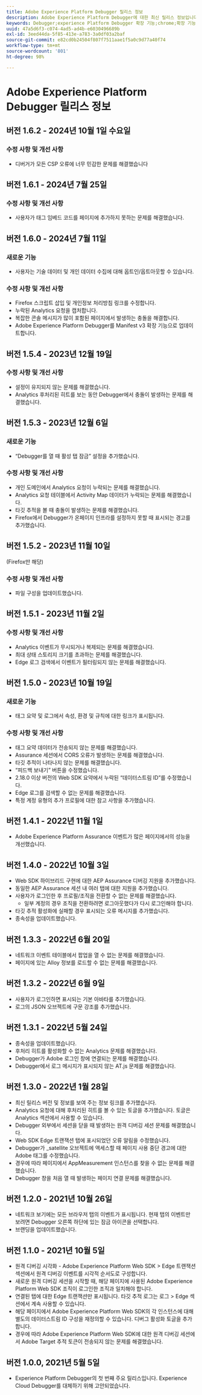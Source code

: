 ```yaml
---
title: Adobe Experience Platform Debugger 릴리스 정보
description: Adobe Experience Platform Debugger에 대한 최신 릴리스 정보입니다.
keywords: Debugger;experience Platform Debugger 확장 기능;chrome;확장 기능;릴리스 정보
uuid: 47a5d6f3-c074-4ad5-ad4b-e6030496689b
exl-id: 3eed44da-5f85-413e-a783-3a0df03a2baf
source-git-commit: e82cd0b24504f807f7511aae1f5a0c9d77a40f74
workflow-type: tm+mt
source-wordcount: '801'
ht-degree: 98%

---
```


# Adobe Experience Platform Debugger 릴리스 정보

## 버전 1.6.2 - 2024년 10월 1일 수요일

### 수정 사항 및 개선 사항

* 디버거가 모든 CSP 오류에 너무 민감한 문제를 해결했습니다

## 버전 1.6.1 - 2024년 7월 25일

### 수정 사항 및 개선 사항

* 사용자가 태그 임베드 코드를 페이지에 추가하지 못하는 문제를 해결했습니다.

## 버전 1.6.0 - 2024년 7월 11일

### 새로운 기능

* 사용자는 기술 데이터 및 개인 데이터 수집에 대해 옵트인/옵트아웃할 수 있습니다.

### 수정 사항 및 개선 사항

* Firefox 스크립트 삽입 및 개인정보 처리방침 링크를 수정합니다.
* 누락된 Analytics 요청을 캡처합니다.
* 복잡한 콘솔 메시지가 많이 포함된 페이지에서 발생하는 충돌을 해결합니다.
* Adobe Experience Platform Debugger를 Manifest v3 확장 기능으로 업데이트합니다.

## 버전 1.5.4 - 2023년 12월 19일

### 수정 사항 및 개선 사항

* 설정이 유지되지 않는 문제를 해결했습니다.
* Analytics 후처리된 히트를 보는 동안 Debugger에서 충돌이 발생하는 문제를 해결했습니다.

## 버전 1.5.3 - 2023년 12월 6일

### 새로운 기능

* “Debugger를 열 때 활성 탭 잠금” 설정을 추가했습니다.

### 수정 사항 및 개선 사항

* 개인 도메인에서 Analytics 요청이 누락되는 문제를 해결했습니다.
* Analytics 요청 테이블에서 Activity Map 데이터가 누락되는 문제를 해결했습니다.
* 타깃 추적을 볼 때 충돌이 발생하는 문제를 해결했습니다.
* Firefox에서 Debugger가 온페이지 인프라를 설정하지 못할 때 표시되는 경고를 추가했습니다.

## 버전 1.5.2 - 2023년 11월 10일

(Firefox만 해당)

### 수정 사항 및 개선 사항

* 파일 구성을 업데이트했습니다.

## 버전 1.5.1 - 2023년 11월 2일

### 수정 사항 및 개선 사항

* Analytics 이벤트가 무시되거나 복제되는 문제를 해결했습니다.
* 최대 상태 스토리지 크기를 초과하는 문제를 해결했습니다.
* Edge 로그 검색에서 이벤트가 필터링되지 않는 문제를 해결했습니다.

## 버전 1.5.0 - 2023년 10월 19일

### 새로운 기능

* 태그 요약 및 로그에서 속성, 환경 및 규칙에 대한 링크가 표시됩니다.

### 수정 사항 및 개선 사항

* 태그 요약 데이터가 전송되지 않는 문제를 해결했습니다.
* Assurance 세션에서 CORS 오류가 발생하는 문제를 해결했습니다.
* 타깃 추적이 나타나지 않는 문제를 해결했습니다.
* “피드백 보내기” 버튼을 수정했습니다.
* 2.18.0 이상 버전의 Web SDK 요약에서 누락된 “데이터스트림 ID”를 수정했습니다.
* Edge 로그를 검색할 수 없는 문제를 해결했습니다.
* 특정 계정 유형의 추가 프로필에 대한 참고 사항을 추가했습니다.

## 버전 1.4.1 - 2022년 11월 1일

* Adobe Experience Platform Assurance 이벤트가 많은 페이지에서의 성능을 개선했습니다.

## 버전 1.4.0 - 2022년 10월 3일

* Web SDK 하이브리드 구현에 대한 AEP Assurance 디버깅 지원을 추가했습니다.
* 동일한 AEP Assurance 세션 내 여러 탭에 대한 지원을 추가했습니다.
* 사용자가 로그인한 후 프로필/조직을 전환할 수 없는 문제를 해결했습니다.
   * 일부 계정의 경우 조직을 전환하려면 로그아웃했다가 다시 로그인해야 합니다.
* 타깃 추적 활성화에 실패할 경우 표시되는 오류 메시지를 추가했습니다.
* 종속성을 업데이트했습니다.

## 버전 1.3.3 - 2022년 6월 20일

* 네트워크 이벤트 테이블에서 팝업을 열 수 없는 문제를 해결했습니다.
* 페이지에 있는 Alloy 정보를 로드할 수 없는 문제를 해결했습니다.

## 버전 1.3.2 - 2022년 6월 9일

* 사용자가 로그인하면 표시되는 기본 아바타를 추가했습니다.
* 로그의 JSON 오브젝트에 구문 강조를 추가했습니다.

## 버전 1.3.1 - 2022년 5월 24일

* 종속성을 업데이트했습니다.
* 후처리 히트를 활성화할 수 없는 Analytics 문제를 해결했습니다.
* Debugger가 Adobe 로그인 창에 연결되는 문제를 해결했습니다.
* Debugger에서 로그 메시지가 표시되지 않는 AT.js 문제를 해결했습니다.

## 버전 1.3.0 - 2022년 1월 28일

* 최신 릴리스 버전 및 정보를 보여 주는 정보 링크를 추가했습니다.
* Analytics 요청에 대해 후처리된 히트를 볼 수 있는 토글을 추가했습니다. 토글은 Analytics 섹션에서 사용할 수 있습니다.
* Debugger 외부에서 세션을 닫을 때 발생하는 원격 디버깅 세션 문제를 해결했습니다.
* Web SDK Edge 트랜잭션 탭에 표시되었던 오류 알림을 수정했습니다.
* Debugger가 _satellite 오브젝트에 액세스할 때 페이지 사용 중단 경고에 대한 Adobe 태그를 수정했습니다.
* 경우에 따라 페이지에서 AppMeasurement 인스턴스를 찾을 수 없는 문제를 해결했습니다.
* Debugger 창을 처음 열 때 발생하는 페이지 연결 문제를 해결했습니다.

## 버전 1.2.0 - 2021년 10월 26일

* 네트워크 보기에는 모든 브라우저 탭의 이벤트가 표시됩니다. 현재 탭의 이벤트만 보려면 Debugger 오른쪽 하단에 있는 잠금 아이콘을 선택합니다.
* 브랜딩을 업데이트했습니다.

## 버전 1.1.0 - 2021년 10월 5일

* 원격 디버깅 시각화 - Adobe Experience Platform Web SDK > Edge 트랜잭션 섹션에서 원격 디버깅 이벤트를 시각적 순서도로 구성합니다.
* 새로운 원격 디버깅 세션을 시작할 때, 해당 페이지에 사용된 Adobe Experience Platform Web SDK 조직이 로그인한 조직과 일치해야 합니다.
* 연결된 탭에 대한 Edge 트랜잭션만 표시됩니다. 타깃 추적 로그는 로그 > Edge 섹션에서 계속 사용할 수 있습니다.
* 해당 페이지에서 Adobe Experience Platform Web SDK의 각 인스턴스에 대해 별도의 데이터스트림 ID 구성을 재정의할 수 있습니다. 디버그 활성화 토글을 추가합니다.
* 경우에 따라 Adobe Experience Platform Web SDK에 대한 원격 디버깅 세션에서 Adobe Target 추적 토큰이 전송되지 않는 문제를 해결했습니다.

## 버전 1.0.0, 2021년 5월 5일

* Experience Platform Debugger의 첫 번째 주요 릴리스입니다. Experience Cloud Debugger를 대체하기 위해 고안되었습니다.
